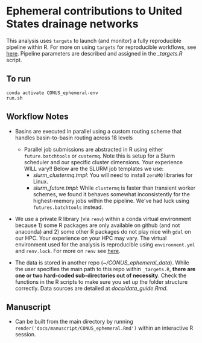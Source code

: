 # Ephemeral contributions to United States drainage networks

This analysis uses `targets` to launch (and monitor) a fully reproducible pipeline within R. For more on using `targets` for reproducible workflows, see [here](https://books.ropensci.org/targets/). Pipeline parameters are described and assigned in the *_targets.R* script.

## To run
```
conda activate CONUS_ephemeral-env
run.sh
```

## Workflow Notes
- Basins are executed in parallel using a custom routing scheme that handles basin-to-basin routing across 18 levels
  - Parallel job submissions are abstracted in R using either `future.batchtools` or `custermq`. Note this is setup for a Slurm scheduler and our specific cluster dimensions. Your experience WILL vary!! Below are the SLURM job templates we use:
      - *slurm_clustermq.tmpl*: You will need to install `zeroMQ` libraries for Linux.
      - *slurm_future.tmpl*: While `clustermq` is faster than transient worker schemes, we found it behaves somewhat inconsistently for the highest-memory jobs within the pipeline. We've had luck using `futures.batchtools` instead.

- We use a private R library (via `renv`) within a conda virtual environment because 1) some R packages are only available on github (and not anaconda) and 2) some other R packages do not play nice wih `gdal` on our HPC. Your experience on your HPC may vary. The virtual environment used for the analysis is reproducible using `environment.yml` and `renv.lock`. For more on `renv` see [here](https://rstudio.github.io/renv/).

- The data is stored in another repo (*~/CONUS_ephemeral_data*). While the user specifies the main path to this repo within `_targets.R`, **there are one or two hard-coded sub-directories out of necessity**. Check the functions in the R scripts to make sure you set up the folder structure correctly. Data sources are detailed at *docs/data_guide.Rmd*.

## Manuscript
- Can be built from the main directory by running `render('docs/manuscript/CONUS_ephemeral.Rmd')` within an interactive R session.